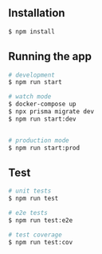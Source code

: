 ## Installation

```bash
$ npm install
```

## Running the app

```bash
# development
$ npm run start

# watch mode
$ docker-compose up
$ npx prisma migrate dev
$ npm run start:dev


# production mode
$ npm run start:prod
```

## Test

```bash
# unit tests
$ npm run test

# e2e tests
$ npm run test:e2e

# test coverage
$ npm run test:cov
```
